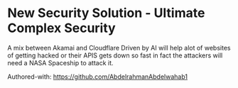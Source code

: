 # New Security Solution - Ultimate Complex Security


A mix between Akamai and Cloudflare Driven by AI will help alot of websites of getting hacked or their APIS gets down so fast in fact the attackers will need a NASA Spaceship to attack it. 

Authored-with: https://github.com/AbdelrahmanAbdelwahab1
